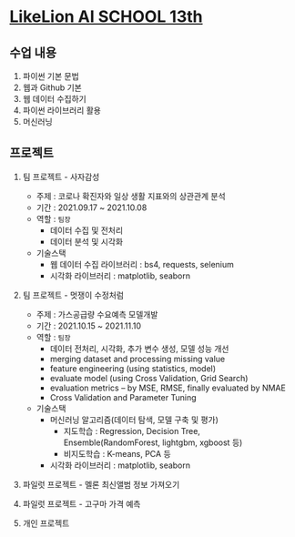 # [LikeLion AI SCHOOL 13th](https://city1616.github.io/LikeLion_AI_SCHOOL_13th/)

## 수업 내용
01. 파이썬 기본 문법
02. 웹과 Github 기본
03. 웹 데이터 수집하기
04. 파이썬 라이브러리 활용
05. 머신러닝

## 프로젝트
01. 팀 프로젝트 - 사자감성
    * 주제 : 코로나 확진자와 일상 생활 지표와의 상관관계 분석
    * 기간 : 2021.09.17 ~ 2021.10.08
    * 역할 : `팀장`
        * 데이터 수집 및 전처리
        * 데이터 분석 및 시각화
    * 기술스택
        * 웹 데이터 수집 라이브러리 : bs4, requests, selenium
        * 시각화 라이브러리 : matplotlib, seaborn

02. 팀 프로젝트 - 멋쟁이 수정처럼
    * 주제 : 가스공급량 수요예측 모델개발
    * 기간 : 2021.10.15 ~ 2021.11.10
    * 역할 : `팀장`
        * 데이터 전처리, 시각화, 추가 변수 생성, 모델 성능 개선
        * merging dataset and processing missing value
        * feature engineering (using statistics, model)
        * evaluate model (using Cross Validation, Grid Search)
        * evaluation metrics – by MSE, RMSE, finally evaluated by NMAE
        * Cross Validation and Parameter Tuning
    * 기술스택
        *  머신러닝 알고리즘(데이터 탐색, 모델 구축 및 평가)
	        * 지도학습 : Regression, Decision Tree, Ensemble(RandomForest, lightgbm, xgboost 등)
	        * 비지도학습 : K-means, PCA 등
        * 시각화 라이브러리 : matplotlib, seaborn
03. 파일럿 프로젝트 - 멜론 최신앨범 정보 가져오기
04. 파일럿 프로젝트 - 고구마 가격 예측
05. 개인 프로젝트



[//]: # (1. CODE LION
    	* 일단 만드는 PYTHON
    	* [기초] 같이 푸는 PYTHON
    	* [심화] 같이 푸는 PYTHON
    2. PYTHON BASIC)